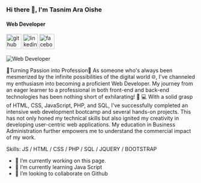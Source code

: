 ### Hi there 👋, I'm Tasnim Ara Oishe
#### Web Developer

[<img src='https://cdn.jsdelivr.net/npm/simple-icons@3.0.1/icons/github.svg' alt='github' height='40'>](https://github.com/https://github.com/tasnimoishe1927/oishetasnim/tree/0fe8d9e53c52ca1c65a5443a95cf00d8c9c35a43)  [<img src='https://cdn.jsdelivr.net/npm/simple-icons@3.0.1/icons/linkedin.svg' alt='linkedin' height='40'>](https://www.linkedin.com/in/https://www.linkedin.com/in/oishetasnim//)  [<img src='https://cdn.jsdelivr.net/npm/simple-icons@3.0.1/icons/facebook.svg' alt='facebook' height='40'>](https://www.facebook.com/https://www.facebook.com/tasnim.oishe.75/)  




![Web Developer](https://media.licdn.com/dms/image/D5616AQH6K4NxUFAkkw/profile-displaybackgroundimage-shrink_350_1400/0/1709568692792?e=1715212800&v=beta&t=qu-usUYO38RtCOZb5o6IXE6L3IdPxVWo1rtwRGM3OK0)

🌟Turning Passion into Profession🌟
As someone who's always been mesmerized by the infinite possibilities of the digital world 🌐, I've channeled my enthusiasm into becoming a proficient Web Developer. My journey from an eager learner to a professional in both front-end and back-end technologies has been nothing short of exhilarating! 🚀
💻 With a solid grasp of HTML, CSS, JavaScript, PHP, and SQL, I've successfully completed an intensive web development bootcamp and several hands-on projects. This has not only honed my technical skills but also ignited my creativity in developing user-centric web applications. My education in Business Administration further empowers me to understand the commercial impact of my work.

Skills: JS / HTML / CSS / PHP / SQL / JQUERY / BOOTSTRAP

- 🔭 I’m currently working on this page. 
- 🌱 I’m currently learning Java Script 
- 👯 I’m looking to collaborate on Github 


